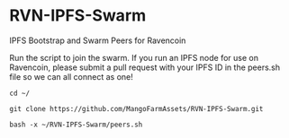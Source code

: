 # RVN-IPFS-Swarm
IPFS Bootstrap and Swarm Peers for Ravencoin

Run the script to join the swarm.  If you run an IPFS node for use on Ravencoin, please submit a pull request with your IPFS ID in the peers.sh file so we can all connect as one!

```
cd ~/

git clone https://github.com/MangoFarmAssets/RVN-IPFS-Swarm.git

bash -x ~/RVN-IPFS-Swarm/peers.sh

```
